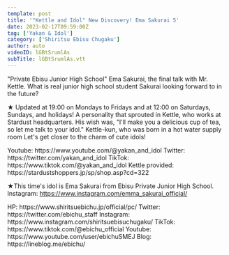 ```yaml
---
template: post
title: '"Kettle and Idol" New Discovery! Ema Sakurai 5'
date: 2023-02-17T09:59:00Z
tag: ['Yakan & Idol']
category: ['Shiritsu Ebisu Chugaku']
author: auto 
videoID: lGBtSrumlAs
subTitle: lGBtSrumlAs.vtt
---
```

"Private Ebisu Junior High School" Ema Sakurai, the final talk with Mr. Kettle.
What is real junior high school student Sakurai looking forward to in the future?

★ Updated at 19:00 on Mondays to Fridays and at 12:00 on Saturdays, Sundays, and holidays!
A personality that sprouted in Kettle, who works at Stardust headquarters.
His wish was, "I'll make you a delicious cup of tea, so let me talk to your idol."
Kettle-kun, who was born in a hot water supply room
Let's get closer to the charm of cute idols!

<Kettle and Idol>
Youtube: https://www.youtube.com/@yakan_and_idol
Twitter: https://twitter.com/yakan_and_idol
TikTok: https://www.tiktok.com/@yakan_and_idol
Kettle provided: https://stardustshoppers.jp/sp/shop.asp?cd=322

★This time's idol is Ema Sakurai from Ebisu Private Junior High School.
<Ema Sakurai>
Instagram: https://www.instagram.com/emma_sakurai_official/

<Private Ebisu Junior High School>
HP: https://www.shiritsuebichu.jp/official/pc/
Twitter: https://twitter.com/ebichu_staff
Instagram: https://www.instagram.com/shiritsuebisuchugaku/
TikTok: https://www.tiktok.com/@ebichu_official
Youtube: https://www.youtube.com/user/ebichuSMEJ
Blog: https://lineblog.me/ebichu/